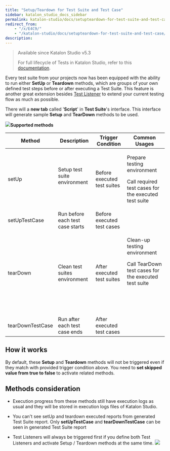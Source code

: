 ```yaml
---
title: "Setup/Teardown for Test Suite and Test Case"
sidebar: katalon_studio_docs_sidebar
permalink: katalon-studio/docs/setupteardown-for-test-suite-and-test-case.html
redirect_from:
    - "/x/E4C9/"
    - "/katalon-studio/docs/setupteardown-for-test-suite-and-test-case/"
description:
---
```

> Available since Katalon Studio v5.3
>
> For full lifecycle of Tests in Katalon Studio, refer to this [documentation](/x/7zhO).

Every test suite from your projects now has been equipped with the ability to run either **SetUp** or **Teardown** methods, which are groups of your own defined test steps before or after executing a Test Suite. This feature is another great extension besides [Test Listener](/pages/viewpage.action?pageId=5126383) to extend your current testing flow as much as possible.

There will a **new tab** called '**Script**' in **Test Suite**'s interface. This interface will generate sample **Setup** and **TearDown** methods to be used.

![](../../images/katalon-studio/docs/setupteardown-for-test-suite-and-test-case/image2018-1-8-163A253A42.png)**Supported methods**

<table><thead><tr><th>Method</th><th>Description</th><th>Trigger Condition</th><th>Common Usages</th></tr></thead><tbody><tr><td>setUp</td><td>Setup test suite environment<br><br></td><td>Before executed test suites</td><td><p>Prepare testing environment</p><p>Call required test cases for the executed test suite</p></td></tr><tr><td>setUpTestCase</td><td>Run before each test case starts</td><td>Before executed test cases</td></tr><tr><td>tearDown</td><td>Clean test suites environment</td><td>After executed test suites</td><td><p>Clean-up testing environment</p><p>Call TearDown test cases for the executed test suite</p><p>&nbsp;</p><p>&nbsp;</p></td></tr><tr><td>tearDownTestCase</td><td>Run after each test case ends</td><td>After executed test cases</td></tr></tbody></table>

How it works
------------

By default, these **Setup** and **Teardown** methods will not be triggered even if they match with provided trigger condition above. You need to **set skipped value from true to false** to activate related methods.

Methods consideration
---------------------

*   Execution progress from these methods still have execution logs as usual and they will be stored in execution logs files of Katalon Studio.

*   You can't see setUp and teardown executed reports from generated Test Suite report. Only **setUpTestCase** and **tearDownTestCase** can be seen in generated Test Suite report
*   Test Listeners will always be triggered first if you define both Test Listeners and activate Setup / Teardown methods at the same time.
    ![](../../images/katalon-studio/docs/setupteardown-for-test-suite-and-test-case/Screen-Shot-2018-01-05-at-14.24.23.png)
